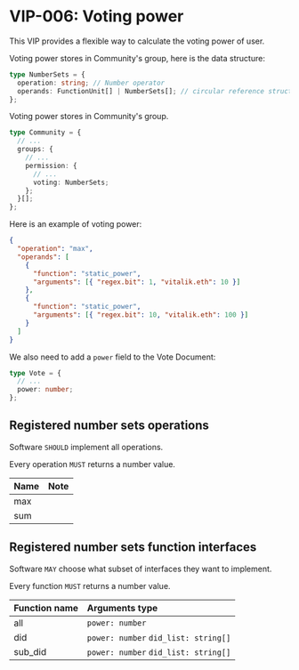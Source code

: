 # VIP-006: Voting power

This VIP provides a flexible way to calculate the voting power of user.

Voting power stores in Community's group, here is the data structure:

```ts
type NumberSets = {
  operation: string; // Number operator
  operands: FunctionUnit[] | NumberSets[]; // circular reference structure
};
```

Voting power stores in Community's group.

```ts
type Community = {
  // ...
  groups: {
    // ...
    permission: {
      // ...
      voting: NumberSets;
    };
  }[];
};
```

Here is an example of voting power:

```json
{
  "operation": "max",
  "operands": [
    {
      "function": "static_power",
      "arguments": [{ "regex.bit": 1, "vitalik.eth": 10 }]
    },
    {
      "function": "static_power",
      "arguments": [{ "regex.bit": 10, "vitalik.eth": 100 }]
    }
  ]
}
```

We also need to add a `power` field to the Vote Document:

```ts
type Vote = {
  // ...
  power: number;
};
```

## Registered number sets operations

Software `SHOULD` implement all operations.

Every operation `MUST` returns a number value.

| Name | Note |
| :--- | :--- |
| max  |      |
| sum  |      |

## Registered number sets function interfaces

Software `MAY` choose what subset of interfaces they want to implement.

Every function `MUST` returns a number value.

| Function name | Arguments type                       |
| :------------ | :----------------------------------- |
| all           | `power: number`                      |
| did           | `power: number` `did_list: string[]` |
| sub_did       | `power: number` `did_list: string[]` |

